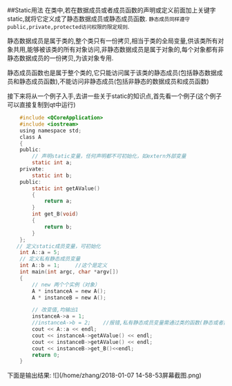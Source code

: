 ##Static用法
在类中,若在数据成员或者成员函数的声明或定义前面加上关键字static,就将它定义成了静态数据成员或静态成员函数. `静态成员同样遵守public,private,protected访问权限的限定规则`.

静态数据成员是属于类的,整个类只有一份拷贝,相当于类的全局变量,供该类所有对象共用,能够被该类的所有对象访问,非静态数据成员是属于对象的,每个对象都有非静态数据成员的一份拷贝,为该对象专用.

静态成员函数也是属于整个类的,它只能访问属于该类的静态成员(包括静态数据成员和静态成员函数),不能访问非静态成员(包括非静态的数据成员和成员函数)

接下来将从一个例子入手,去讲一些关于static的知识点,首先看一个例子(这个例子可以直接复制到qt中运行)

```c
    #include <QCoreApplication>
    #include <iostream>
    using namespace std;
    class A
    {
    public:
        // 声明static变量，任何声明都不可初始化，如extern外部变量
        static int a;
    private:
        static int b;
    public:
        static int getAValue()
        {
            return a;
        }
        int get_B(void)
        {
            return b;
        }
    };
   // 定义static成员变量，可初始化
    int A::a = 5;
    // 定义私有静态成员变量
    int A::b = 1;     //这个是定义
    int main(int argc, char *argv[])
    {
        // new 两个个实例（对象）
        A * instanceA = new A();
        A * instanceB = new A();

        // 改变值,均输出1
        instanceA->a = 1;
        //instanceA->b = 2;    //报错,私有静态成员变量需通过类的函数(静态或者非静态都可以)去访问
        cout << A::a << endl;
        cout << instanceA->getAValue() << endl;
        cout << instanceB->getAValue() << endl;
        cout << instanceB->get_B()<<endl;
        return 0;
    }
```
下面是输出结果:
![](/home/zhang/2018-01-07 14-58-53屏幕截图.png) 
